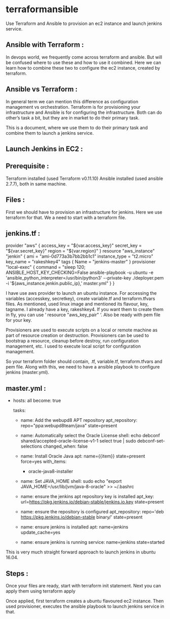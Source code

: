 # terraformansible
Use Terraform and Ansible to provision an ec2 instance and launch jenkins service.

Ansible with Terraform :
------------------------
In devops world, we frequently come across terraform and ansible. But will be confused where to use these and how to use it combined. Here we can learn how to combine these two to configure the ec2 instance, created by terraform. 

Ansible vs Terraform :
----------------------
In general term we can mention this difference as configuration management vs orchestration. Terraform is for provisioning your infrastructure and Ansible is for configuring the infrastructure. Both can do other’s task a bit, but they are in market to do their primary task.

This is a document, where we use them to do their primary task and combine them to launch a jenkins service.

Launch Jenkins in EC2 :
-----------------------
Prerequisite :
--------------
Terraform installed (used Terraform v0.11.10)
Ansible installed (used ansible 2.7.7), both in same machine.

Files :
--------------
First we should have to provision an infrastructure for jenkins. Here we use terraform for that. We a need to start with a terraform file.

jenkins.tf :
--------------
provider "aws" {
  access_key = "${var.access_key}"
  secret_key = "${var.secret_key}"
  region = "${var.region}"
}
resource "aws_instance" "jenkin" {
  ami           = "ami-0d773a3b7bb2bb1c1"
  instance_type = "t2.micro"
  key_name = "rakeshkey4"
  tags {
    Name = "jenkins-master"
  }
  provisioner "local-exec" {
    command = "sleep 120; ANSIBLE_HOST_KEY_CHECKING=False ansible-playbook -u ubuntu -e 'ansible_python_interpreter=/usr/bin/python3' --private-key ./deployer.pem -i '${aws_instance.jenkin.public_ip},' master.yml"
  }
}


I have use aws provider to launch an ubuntu instance. For accessing the variables (accesskey, secretkey), create variable.tf and terraform.tfvars files. As mentioned, used linux image and mentioned its flavour, key, tagname. I already have a key, rakeshkey4. If you want them to create them in fly, you can use  ‘ resource "aws_key_pair" ‘. Also be ready with pem file for your key.

Provisioners are used to execute scripts on a local or remote machine as part of resource creation or destruction. Provisioners can be used to bootstrap a resource, cleanup before destroy, run configuration management, etc. I used to execute local script for configuration management.

So your terraform folder should contain, <somename>.tf, variable.tf, terraform.tfvars and pem file. Along with this, we need to have a ansible playbook to configure jenkins (master.yml).

master.yml :
----------------
- hosts: all
  become: true

  tasks:
    - name: Add the webupd8 APT repository
      apt_repository: repo="ppa:webupd8team/java" state=present

    - name: Automatically select the Oracle License
      shell: echo debconf shared/accepted-oracle-license-v1-1 select true | sudo debconf-set-selections
      changed_when: false

    - name: Install Oracle Java
      apt: name={{item}} state=present force=yes
      with_items:
      - oracle-java8-installer

    - name: Set JAVA_HOME
      shell: sudo echo "export JAVA_HOME=/usr/lib/jvm/java-8-oracle" >> ~/.bashrc

    - name: ensure the jenkins apt repository key is installed
      apt_key: url=https://pkg.jenkins.io/debian-stable/jenkins.io.key state=present

    - name: ensure the repository is configured
      apt_repository: repo='deb https://pkg.jenkins.io/debian-stable binary/' state=present

    - name: ensure jenkins is installed
      apt: name=jenkins update_cache=yes

    - name: ensure jenkins is running
      service: name=jenkins state=started

This is very much straight forward approach to launch jenkins in ubuntu 16.04. 

Steps :
------
Once your files are ready, start with terraform init statement. 
Next you can apply them using terraform apply

Once applied, first terraform creates a ubuntu flavoured ec2 instance. Then used provisioner, executes the ansible playbook to launch jenkins service in that.
